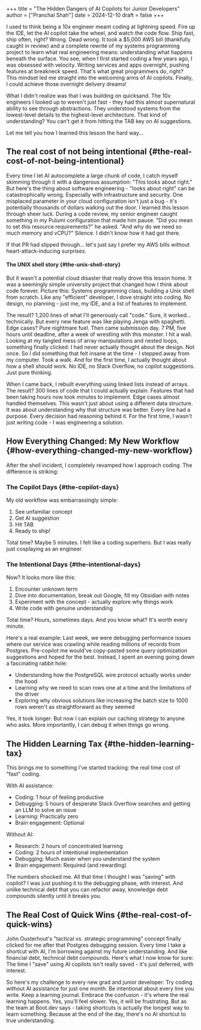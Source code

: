 +++
title = "The Hidden Dangers of AI Copilots for Junior Developers"
author = ["Pranchal Shah"]
date = 2024-12-10
draft = false
+++

I used to think being a 10x engineer meant coding at lightning speed. Fire up the IDE, let the AI copilot take the wheel, and watch the code flow. Ship fast, ship often, right?
Wrong. Dead wrong.
It took a $5,000 AWS bill (thankfully caught in review) and a complete rewrite of my systems programming project to learn what real engineering means: understanding what happens beneath the surface.
You see, when I first started coding a few years ago, I was obsessed with velocity. Writing services and apps overnight, pushing features at breakneck speed. That's what great programmers do, right? This mindset led me straight into the welcoming arms of AI copilots. Finally, I could achieve those overnight delivery dreams!

What I didn't realize was that I was building on quicksand. The 10x engineers I looked up to weren't just fast - they had this almost supernatural ability to see through abstractions. They understood systems from the lowest-level details to the highest-level architecture. That kind of understanding? You can't get it from hitting the TAB key on AI suggestions.

Let me tell you how I learned this lesson the hard way...


## The real cost of not being intentional {#the-real-cost-of-not-being-intentional}

Every time I let AI autocomplete a large chunk of code, I catch myself skimming through it with a dangerous assumption: "This looks about right."
But here's the thing about software engineering - "looks about right" can be catastrophically wrong. Especially with infrastructure and security. One misplaced parameter in your cloud configuration isn't just a bug - it's potentially thousands of dollars walking out the door.
I learned this lesson through sheer luck. During a code review, my senior engineer caught something in my Pulumi configuration that made him pause.
"Did you mean to set this resource requirements?" he asked.
"And why do we need so much memory and vCPU?"
Silence. I didn't know how it had got there.

If that PR had slipped through... let's just say I prefer my AWS bills without heart-attack-inducing surprises.


#### The UNIX shell story {#the-unix-shell-story}

But it wasn't a potential cloud disaster that really drove this lesson home. It was a seemingly simple university project that changed how I think about code forever.
Picture this: Systems programming class, building a Unix shell from scratch. Like any "efficient" developer, I dove straight into coding. No design, no planning - just me, my IDE, and a list of features to implement.

The result? 1,200 lines of what I'll generously call "code." Sure, it worked... technically. But every new feature was like playing Jenga with spaghetti. Edge cases? Pure nightmare fuel.
Then came submission day. 7 PM, five hours until deadline, after a week of wrestling with this monster. I hit a wall. Looking at my tangled mess of array manipulations and nested loops, something finally clicked: I had never actually thought about the design. Not once. So I did something that felt insane at the time - I stepped away from my computer. Took a walk. And for the first time, I actually thought about how a shell should work. No IDE, no Stack Overflow, no copilot suggestions. Just pure thinking.

When I came back, I rebuilt everything using linked lists instead of arrays. The result? 300 lines of code that I could actually explain. Features that had been taking hours now took minutes to implement. Edge cases almost handled themselves. This wasn't just about using a different data structure. It was about understanding why that structure was better. Every line had a purpose. Every decision had reasoning behind it. For the first time, I wasn't just writing code - I was engineering a solution.


## How Everything Changed: My New Workflow {#how-everything-changed-my-new-workflow}

After the shell incident, I completely revamped how I approach coding. The difference is striking:


### The Copilot Days {#the-copilot-days}

My old workflow was embarrassingly simple:

1.  See unfamiliar concept
2.  Get AI suggestion
3.  Hit TAB
4.  Ready to ship!

Total time? Maybe 5 minutes. I felt like a coding superhero. But I was really just cosplaying as an engineer.


### The Intentional Days {#the-intentional-days}

Now? It looks more like this:

1.  Encounter unknown term
2.  Dive into documentation, break out Google, fill my Obsidian with notes
3.  Experiment with the concept - actually explore why things work
4.  Write code with genuine understanding

Total time? Hours, sometimes days. And you know what? It's worth every minute.

Here's a real example: Last week, we were debugging performance issues where our service was crawling while reading millions of records from Postgres. Pre-copilot me would've copy-pasted some query optimization suggestions and hoped for the best. Instead, I spent an evening going down a fascinating rabbit hole:

-   Understanding how the PostgreSQL wire protocol actually works under the hood
-   Learning why we need to scan rows one at a time and the limitations of the driver
-   Exploring why obvious solutions like increasing the batch size to 1000 rows weren't as straightforward as they seemed

Yes, it took longer. But now I can explain our caching strategy to anyone who asks. More importantly, I can debug it when things go wrong.


## The Hidden Learning Tax {#the-hidden-learning-tax}

This brings me to something I've started tracking: the real time cost of "fast" coding.

With AI assistance:

-   Coding: 1 hour of feeling productive
-   Debugging: 5 hours of desperate Stack Overflow searches and getting an LLM to solve an issue
-   Learning: Practically zero
-   Brain engagement: Optional

Without AI:

-   Research: 2 hours of concentrated learning
-   Coding: 2 hours of intentional implementation
-   Debugging: Much easier when you understand the system
-   Brain engagement: Required (and rewarding)

The numbers shocked me. All that time I thought I was "saving" with copilot? I was just pushing it to the debugging phase, with interest. And unlike technical debt that you can refactor away, knowledge debt compounds silently until it breaks you.


## The Real Cost of Quick Wins {#the-real-cost-of-quick-wins}

John Ousterhout's "tactical vs. strategic programming" concept finally clicked for me after that Postgres debugging session. Every time I take a shortcut with AI, I'm borrowing against my future understanding. And like financial debt, technical debt compounds.
Here's what I now know for sure: The time I "save" using AI copilots isn't really saved - it's just deferred, with interest.

So here's my challenge to every new grad and junior developer: Try coding without AI assistance for just one month. Be intentional about every line you write. Keep a learning journal. Embrace the confusion - it's where the real learning happens.
Yes, you'll feel slower. Yes, it will be frustrating. But as the team at Boot.dev says - taking shortcuts is actually the longest way to learn something.
Because at the end of the day, there's no AI shortcut to true understanding.
